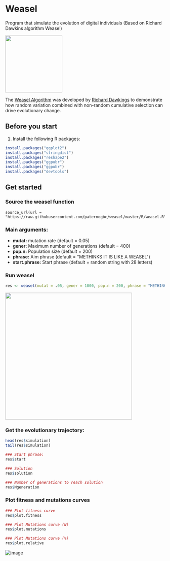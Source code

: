 # Weasel

Program that simulate the evolution of digital individuals (Based on Richard Dawkins algorithm Weasel)

<img src="https://raw.githubusercontent.com/paternogbc/weasel/master/img/weasel_logo.jpg" width="180">

The [Weasel Algorithm](https://en.wikipedia.org/wiki/Weasel_program) was developed by [Richard Dawkings](https://en.wikipedia.org/wiki/Richard_Dawkins) to demonstrate how random variation combined with non-random cumulative selection can drive evolutionary change. 

## Before you start

1. Install the following R packages:  

```r
install.packages("ggplot2")
install.packages("stringdist")
install.packages("reshape2")
install.packages("ggpubr")
install.packages("ggpubr")
install.packages("devtools")
```

## Get started

### Source the weasel function

```{r}
source_url(url = "https://raw.githubusercontent.com/paternogbc/weasel/master/R/weasel.R")
```

### Main arguments:

- __mutat:__ mutation rate (default = 0.05)  
- __gener:__ Maximum number of generations (default = 400)  
- __pop.n:__ Population size (default = 200)  
- __phrase:__ Aim phrase (default = "METHINKS IT IS LIKE A WEASEL")  
- __start.phrase:__ Start phrase (default = random string with 28 letters)  

### Run weasel
```r
res <- weasel(mutat = .05, gener = 1000, pop.n = 200, phrase = "METHINKS IT IS LIKE A WEASEL")
```

<img src="https://raw.githubusercontent.com/paternogbc/weasel/master/img/run.gif" width="400">

### Get the evolutionary trajectory:
```r
head(res$simulation)
tail(res$simulation)

### Start phrase:
res$start

### Solution
res$solution

### Number of generations to reach solution
res$Ngeneration
```

### Plot fitness and mutations curves

```r
### Plot fitness curve
res$plot.fitness

### Plot Mutations curve (N)
res$plot.mutations

### Plot Mutations curve (%)
res$plot.relative
```

![image](https://user-images.githubusercontent.com/9639481/47270094-fcc01180-d53c-11e8-99b4-a9a0f8f0a30d.png)